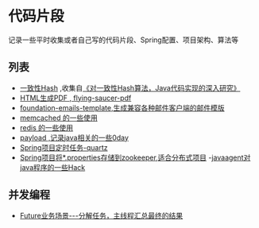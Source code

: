 # 代码片段

  记录一些平时收集或者自己写的代码片段、Spring配置、项目架构、算法等

## 列表
  - [一致性Hash](https://github.com/liaojiacan/code-snippets/tree/master/consistent-hash) ,收集自[《对一致性Hash算法，Java代码实现的深入研究》](http://www.cnblogs.com/xrq730/p/5186728.html)
  - [HTML生成PDF , flying-saucer-pdf](https://github.com/liaojiacan/code-snippets/tree/master/flying-saucer-pdf)
  - [foundation-emails-template,生成兼容各种邮件客户端的邮件模版](https://github.com/zurb/foundation-emails-template)
  - [memcached 的一些使用](https://github.com/liaojiacan/code-snippets/tree/master/memcache)
  - [redis 的一些使用](https://github.com/liaojiacan/code-snippets/tree/master/redis)
  - [payload ,记录java相关的一些0day](https://github.com/liaojiacan/code-snippets/tree/master/payload)
  - [Spring项目定时任务-quartz](https://github.com/liaojiacan/code-snippets/tree/master/spring-quartz-demo)
  - [Spring项目将*.properties存储到zookeeper,适合分布式项目](https://github.com/liaojiacan/code-snippets/tree/master/spring-zookeeper-property-placeholder)
  -[javaagent对java程序的一些Hack](https://github.com/liaojiacan/code-snippets/tree/master/javaagent)




## 并发编程

  - [Future业务场景---分解任务，主线程汇总最终的结果](https://github.com/liaojiacan/code-snippets/blob/master/java-language/src/main/java/com/github/liaojiacan/concurrent/executor/AsynchronousTaskResult.java)
